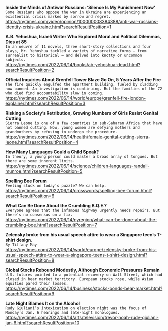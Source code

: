 **Inside the Minds of Antiwar Russians: ‘Silence Is My Punishment Now’**\
`Some Russians who oppose the war in Ukraine are experiencing an existential crisis marked by sorrow and regret.`\
https://nytimes.com/video/opinion/100000008384388/anti-war-russians-identity-crisis-ukraine.html?searchResultPosition=1

**A.B. Yehoshua, Israeli Writer Who Explored Moral and Political Dilemmas, Dies at 85**\
`In an oeuvre of 11 novels, three short-story collections and four plays, Mr. Yehoshua tackled a variety of narrative forms — from surrealist to historical — and delved into knotty or uncommon subjects.`\
https://nytimes.com/2022/06/14/books/ab-yehoshua-dead.html?searchResultPosition=2

**Official Inquiries About Grenfell Tower Blaze Go On, 5 Years After the Fire**\
`The fire quickly engulfed the apartment building, fueled by cladding now banned. An investigation is continuing. But the families of the 72 who died find accountability slow in coming.`\
https://nytimes.com/2022/06/14/world/europe/grenfell-fire-london-explainer.html?searchResultPosition=3

**Risking a Society’s Retribution, Growing Numbers of Girls Resist Genital Cutting**\
`Sierra Leone is one of a few countries in sub-Saharan Africa that have not banned cutting. Now, young women are defying mothers and grandmothers by refusing to undergo the procedure.`\
https://nytimes.com/2022/06/14/health/female-genital-cutting-sierra-leone.html?searchResultPosition=4

**How Many Languages Could a Child Speak?**\
`In theory, a young person could master a broad array of tongues. But there are some inherent limits.`\
https://nytimes.com/2022/06/14/science/children-languages-randall-munroe.html?searchResultPosition=5

**Spelling Bee Forum**\
`Feeling stuck on today’s puzzle? We can help.`\
https://nytimes.com/2022/06/14/crosswords/spelling-bee-forum.html?searchResultPosition=6

**What Can Be Done About the Crumbling B.Q.E.?**\
`Everyone agrees that the infamous highway urgently needs repairs. But there’s no consensus on a fix.`\
https://nytimes.com/2022/06/14/nyregion/what-can-be-done-about-the-crumbling-bqe.html?searchResultPosition=7

**Zelensky broke from his usual speech attire to wear a Singapore teen’s T-shirt design.**\
`By Tiffany May`\
https://nytimes.com/2022/06/14/world/europe/zelensky-broke-from-his-usual-speech-attire-to-wear-a-singapore-teens-t-shirt-design.html?searchResultPosition=8

**Global Stocks Rebound Modestly, Although Economic Pressures Remain**\
`U.S. futures pointed to a potential recovery on Wall Street, which had closed in bear market territory. European stocks rose, while Asian equities pared their losses.`\
https://nytimes.com/2022/06/14/business/stocks-bonds-bear-market.html?searchResultPosition=9

**Late Night Blames It on the Alcohol**\
`Rudy Giuliani’s intoxication on election night was the focus of Monday’s Jan. 6 hearings and late-night monologues.`\
https://nytimes.com/2022/06/14/arts/television/trevor-noah-rudy-giuliani-jan-6.html?searchResultPosition=10

